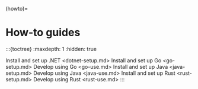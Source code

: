 (howto)=

# How-to guides

:::{toctree}
:maxdepth: 1
:hidden: true

Install and set up .NET <dotnet-setup.md>
Install and set up Go <go-setup.md>
Develop using Go <go-use.md>
Install and set up Java <java-setup.md>
Develop using Java <java-use.md>
Install and set up Rust <rust-setup.md>
Develop using Rust <rust-use.md>
:::
